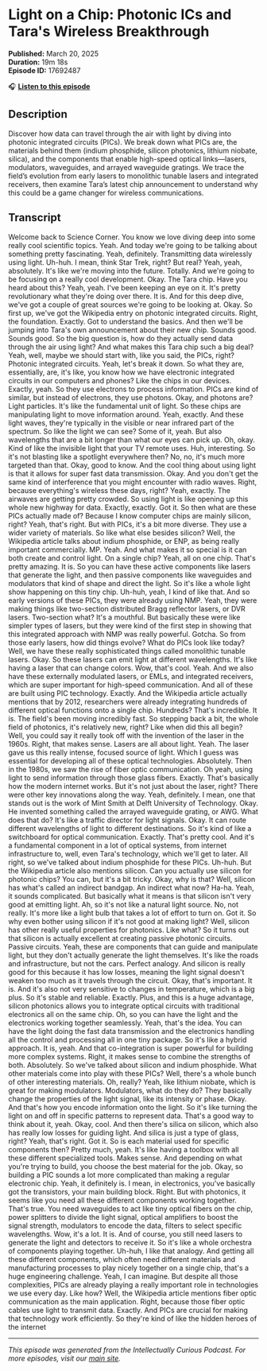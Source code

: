 # Light on a Chip: Photonic ICs and Tara's Wireless Breakthrough

**Published:** March 20, 2025  
**Duration:** 19m 18s  
**Episode ID:** 17692487

🎧 **[Listen to this episode](https://intellectuallycurious.buzzsprout.com/2529712/episodes/17692487-light-on-a-chip-photonic-ics-and-tara's-wireless-breakthrough)**

## Description

Discover how data can travel through the air with light by diving into photonic integrated circuits (PICs). We break down what PICs are, the materials behind them (indium phosphide, silicon photonics, lithium niobate, silica), and the components that enable high-speed optical links—lasers, modulators, waveguides, and arrayed waveguide gratings. We trace the field’s evolution from early lasers to monolithic tunable lasers and integrated receivers, then examine Tara’s latest chip announcement to understand why this could be a game changer for wireless communications.

## Transcript

Welcome back to Science Corner. You know we love diving deep into some really cool scientific topics. Yeah. And today we're going to be talking about something pretty fascinating. Yeah, definitely. Transmitting data wirelessly using light. Uh-huh. I mean, think Star Trek, right? But real? Yeah, yeah, absolutely. It's like we're moving into the future. Totally. And we're going to be focusing on a really cool development. Okay. The Tara chip. Have you heard about this? Yeah, yeah. I've been keeping an eye on it. It's pretty revolutionary what they're doing over there. It is. And for this deep dive, we've got a couple of great sources we're going to be looking at. Okay. So first up, we've got the Wikipedia entry on photonic integrated circuits. Right, the foundation. Exactly. Got to understand the basics. And then we'll be jumping into Tara's own announcement about their new chip. Sounds good. Sounds good. So the big question is, how do they actually send data through the air using light? And what makes this Tara chip such a big deal? Yeah, well, maybe we should start with, like you said, the PICs, right? Photonic integrated circuits. Yeah, let's break it down. So what they are, essentially, are, it's like, you know how we have electronic integrated circuits in our computers and phones? Like the chips in our devices. Exactly, yeah. So they use electrons to process information. PICs are kind of similar, but instead of electrons, they use photons. Okay, and photons are? Light particles. It's like the fundamental unit of light. So these chips are manipulating light to move information around. Yeah, exactly. And these light waves, they're typically in the visible or near infrared part of the spectrum. So like the light we can see? Some of it, yeah. But also wavelengths that are a bit longer than what our eyes can pick up. Oh, okay. Kind of like the invisible light that your TV remote uses. Huh, interesting. So it's not blasting like a spotlight everywhere then? No, no, it's much more targeted than that. Okay, good to know. And the cool thing about using light is that it allows for super fast data transmission. Okay. And you don't get the same kind of interference that you might encounter with radio waves. Right, because everything's wireless these days, right? Yeah, exactly. The airwaves are getting pretty crowded. So using light is like opening up this whole new highway for data. Exactly, exactly. Got it. So then what are these PICs actually made of? Because I know computer chips are mainly silicon, right? Yeah, that's right. But with PICs, it's a bit more diverse. They use a wider variety of materials. So like what else besides silicon? Well, the Wikipedia article talks about indium phosphide, or ENP, as being really important commercially. MP. Yeah. And what makes it so special is it can both create and control light. On a single chip? Yeah, all on one chip. That's pretty amazing. It is. So you can have these active components like lasers that generate the light, and then passive components like waveguides and modulators that kind of shape and direct the light. So it's like a whole light show happening on this tiny chip. Uh-huh, yeah, I kind of like that. And so early versions of these PICs, they were already using NMP. Yeah, they were making things like two-section distributed Bragg reflector lasers, or DVR lasers. Two-section what? It's a mouthful. But basically these were like simpler types of lasers, but they were kind of the first step in showing that this integrated approach with NMP was really powerful. Gotcha. So from those early lasers, how did things evolve? What do PICs look like today? Well, we have these really sophisticated things called monolithic tunable lasers. Okay. So these lasers can emit light at different wavelengths. It's like having a laser that can change colors. Wow, that's cool. Yeah. And we also have these externally modulated lasers, or EMLs, and integrated receivers, which are super important for high-speed communication. And all of these are built using PIC technology. Exactly. And the Wikipedia article actually mentions that by 2012, researchers were already integrating hundreds of different optical functions onto a single chip. Hundreds? That's incredible. It is. The field's been moving incredibly fast. So stepping back a bit, the whole field of photonics, it's relatively new, right? Like when did this all begin? Well, you could say it really took off with the invention of the laser in the 1960s. Right, that makes sense. Lasers are all about light. Yeah. The laser gave us this really intense, focused source of light. Which I guess was essential for developing all of these optical technologies. Absolutely. Then in the 1980s, we saw the rise of fiber optic communication. Oh yeah, using light to send information through those glass fibers. Exactly. That's basically how the modern internet works. But it's not just about the laser, right? There were other key innovations along the way. Yeah, definitely. I mean, one that stands out is the work of Mint Smith at Delft University of Technology. Okay. He invented something called the arrayed waveguide grating, or AWG. What does that do? It's like a traffic director for light signals. Okay. It can route different wavelengths of light to different destinations. So it's kind of like a switchboard for optical communication. Exactly. That's pretty cool. And it's a fundamental component in a lot of optical systems, from internet infrastructure to, well, even Tara's technology, which we'll get to later. All right, so we've talked about indium phosphide for these PICs. Uh-huh. But the Wikipedia article also mentions silicon. Can you actually use silicon for photonic chips? You can, but it's a bit tricky. Okay, why is that? Well, silicon has what's called an indirect bandgap. An indirect what now? Ha-ha. Yeah, it sounds complicated. But basically what it means is that silicon isn't very good at emitting light. Ah, so it's not like a natural light source. No, not really. It's more like a light bulb that takes a lot of effort to turn on. Got it. So why even bother using silicon if it's not good at making light? Well, silicon has other really useful properties for photonics. Like what? So it turns out that silicon is actually excellent at creating passive photonic circuits. Passive circuits. Yeah, these are components that can guide and manipulate light, but they don't actually generate the light themselves. It's like the roads and infrastructure, but not the cars. Perfect analogy. And silicon is really good for this because it has low losses, meaning the light signal doesn't weaken too much as it travels through the circuit. Okay, that's important. It is. And it's also not very sensitive to changes in temperature, which is a big plus. So it's stable and reliable. Exactly. Plus, and this is a huge advantage, silicon photonics allows you to integrate optical circuits with traditional electronics all on the same chip. Oh, so you can have the light and the electronics working together seamlessly. Yeah, that's the idea. You can have the light doing the fast data transmission and the electronics handling all the control and processing all in one tiny package. So it's like a hybrid approach. It is, yeah. And that co-integration is super powerful for building more complex systems. Right, it makes sense to combine the strengths of both. Absolutely. So we've talked about silicon and indium phosphide. What other materials come into play with these PICs? Well, there's a whole bunch of other interesting materials. Oh, really? Yeah, like lithium niobate, which is great for making modulators. Modulators, what do they do? They basically change the properties of the light signal, like its intensity or phase. Okay. And that's how you encode information onto the light. So it's like turning the light on and off in specific patterns to represent data. That's a good way to think about it, yeah. Okay, cool. And then there's silica on silicon, which also has really low losses for guiding light. And silica is just a type of glass, right? Yeah, that's right. Got it. So is each material used for specific components then? Pretty much, yeah. It's like having a toolbox with all these different specialized tools. Makes sense. And depending on what you're trying to build, you choose the best material for the job. Okay, so building a PIC sounds a lot more complicated than making a regular electronic chip. Yeah, it definitely is. I mean, in electronics, you've basically got the transistors, your main building block. Right. But with photonics, it seems like you need all these different components working together. That's true. You need waveguides to act like tiny optical fibers on the chip, power splitters to divide the light signal, optical amplifiers to boost the signal strength, modulators to encode the data, filters to select specific wavelengths. Wow, it's a lot. It is. And of course, you still need lasers to generate the light and detectors to receive it. So it's like a whole orchestra of components playing together. Uh-huh, I like that analogy. And getting all these different components, which often need different materials and manufacturing processes to play nicely together on a single chip, that's a huge engineering challenge. Yeah, I can imagine. But despite all those complexities, PICs are already playing a really important role in technologies we use every day. Like how? Well, the Wikipedia article mentions fiber optic communication as the main application. Right, because those fiber optic cables use light to transmit data. Exactly. And PICs are crucial for making that technology work efficiently. So they're kind of like the hidden heroes of the internet

---
*This episode was generated from the Intellectually Curious Podcast. For more episodes, visit our [main site](https://intellectuallycurious.buzzsprout.com).*

